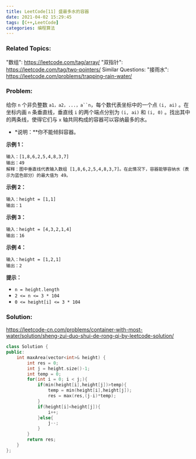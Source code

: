 ```yaml
---
title: LeetCode[11] 盛最多水的容器
date: 2021-04-02 15:29:45
tags: [C++,LeetCode]
categories: 编程算法
---
```


### Related Topics:

"数组": https://leetcode.com/tag/array/ "双指针": https://leetcode.com/tag/two-pointers/ Similar Questions: "接雨水": https://leetcode.com/problems/trapping-rain-water/

### Problem:

给你 `n` 个非负整数 `a1，a2，...，a``n`，每个数代表坐标中的一个点 `(i, ai)` 。在坐标内画 `n` 条垂直线，垂直线 `i` 的两个端点分别为 `(i, ai)` 和 `(i, 0)` 。找出其中的两条线，使得它们与 `x` 轴共同构成的容器可以容纳最多的水。

- *说明：**你不能倾斜容器。

**示例 1：**

```
输入：[1,8,6,2,5,4,8,3,7]
输出：49
解释：图中垂直线代表输入数组 [1,8,6,2,5,4,8,3,7]。在此情况下，容器能够容纳水（表示为蓝色部分）的最大值为 49。
```

**示例 2：**

```
输入：height = [1,1]
输出：1
```

**示例 3：**

```
输入：height = [4,3,2,1,4]
输出：16
```

**示例 4：**

```
输入：height = [1,2,1]
输出：2
```

**提示：**

- `n = height.length`
- `2 <= n <= 3 * 104`
- `0 <= height[i] <= 3 * 104`

### Solution:

https://leetcode-cn.com/problems/container-with-most-water/solution/sheng-zui-duo-shui-de-rong-qi-by-leetcode-solution/

```cpp
class Solution {
public:
    int maxArea(vector<int>& height) {
        int res = 0;
        int j = height.size()-1;
        int temp = 0;
        for(int i = 0; i < j;){
            if(min(height[i],height[j])>temp){
                temp = min(height[i],height[j]);
                res = max(res,(j-i)*temp);
            }
            if(height[i]<height[j]){
                i++;
            }else{
                j--;
            }
        }
        return res;
    }
};
```
